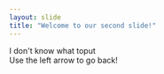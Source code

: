 ```yaml
---
layout: slide
title: "Welcome to our second slide!"
---
```

I don't know what toput   
Use the left arrow to go back!
